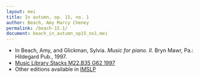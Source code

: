 ```yaml
---
layout: mei
title: In autumn, op. 15, no. 1
author: Beach, Amy Marcy Cheney
permalink: /beach-15.1/
document: beach_in_autumn_op15_no1.mei
---
```


- In Beach, Amy, and Glickman, Sylvia. *Music for piano. II.* Bryn Mawr, Pa.: Hildegard Pub., 1997.
- <a href="https://tufts-primo.hosted.exlibrisgroup.com/permalink/f/bnf7qa/01TUN_ALMA2187518310003851">Music Library Stacks M22.B35 G62 1997</a>
- Other editions available in <a href="https://imslp.org/wiki/4_Sketches%2C_Op.15_(Beach%2C_Amy_Marcy)" target="_blank">IMSLP</a>
